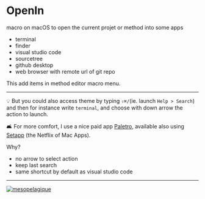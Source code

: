 # OpenIn

macro on macOS to open the current projet or method into some apps

- terminal
- finder
- visual studio code
- sourcetree
- github desktop
- web browser with remote url of git repo

This add items in method editor macro menu.

---

💡 But you could also access theme by typing `⇧⌘/`(ie. launch `Help > Search`) and then for instance write `terminal`, and choose with down arrow the action to launch.

🛋 For more comfort, I use a nice paid app [Paletro](https://appmakes.io/paletro), available also using [Setapp](https://go.setapp.com/invite/neko4) (the Netflix of Mac Apps).

Why?
- no arrow to select action
- keep last search
- same shortcut by default as visual studio code

---

[<img src="https://mesopelagique.github.io/quatred.png" alt="mesopelagique"/>](https://mesopelagique.github.io/)
